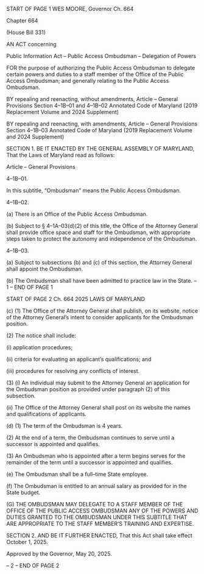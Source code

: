 START OF PAGE 1
WES MOORE, Governor Ch. 664

Chapter 664

(House Bill 331)

AN ACT concerning

Public Information Act – Public Access Ombudsman – Delegation of Powers

FOR the purpose of authorizing the Public Access Ombudsman to delegate certain powers
and duties to a staff member of the Office of the Public Access Ombudsman; and
generally relating to the Public Access Ombudsman.

BY repealing and reenacting, without amendments,
Article – General Provisions
Section 4–1B–01 and 4–1B–02
Annotated Code of Maryland
(2019 Replacement Volume and 2024 Supplement)

BY repealing and reenacting, with amendments,
Article – General Provisions
Section 4–1B–03
Annotated Code of Maryland
(2019 Replacement Volume and 2024 Supplement)

SECTION 1. BE IT ENACTED BY THE GENERAL ASSEMBLY OF MARYLAND,
That the Laws of Maryland read as follows:

Article – General Provisions

4–1B–01.

In this subtitle, “Ombudsman” means the Public Access Ombudsman.

4–1B–02.

(a) There is an Office of the Public Access Ombudsman.

(b) Subject to § 4–1A–03(d)(2) of this title, the Office of the Attorney General shall
provide office space and staff for the Ombudsman, with appropriate steps taken to protect
the autonomy and independence of the Ombudsman.

4–1B–03.

(a) Subject to subsections (b) and (c) of this section, the Attorney General shall
appoint the Ombudsman.

(b) The Ombudsman shall have been admitted to practice law in the State.
– 1 –
END OF PAGE 1

START OF PAGE 2
Ch. 664 2025 LAWS OF MARYLAND

(c) (1) The Office of the Attorney General shall publish, on its website, notice
of the Attorney General’s intent to consider applicants for the Ombudsman position.

(2) The notice shall include:

(i) application procedures;

(ii) criteria for evaluating an applicant’s qualifications; and

(iii) procedures for resolving any conflicts of interest.

(3) (i) An individual may submit to the Attorney General an application
for the Ombudsman position as provided under paragraph (2) of this subsection.

(ii) The Office of the Attorney General shall post on its website the
names and qualifications of applicants.

(d) (1) The term of the Ombudsman is 4 years.

(2) At the end of a term, the Ombudsman continues to serve until a
successor is appointed and qualifies.

(3) An Ombudsman who is appointed after a term begins serves for the
remainder of the term until a successor is appointed and qualifies.

(e) The Ombudsman shall be a full–time State employee.

(f) The Ombudsman is entitled to an annual salary as provided for in the State
budget.

(G) THE OMBUDSMAN MAY DELEGATE TO A STAFF MEMBER OF THE OFFICE
OF THE PUBLIC ACCESS OMBUDSMAN ANY OF THE POWERS AND DUTIES GRANTED
TO THE OMBUDSMAN UNDER THIS SUBTITLE THAT ARE APPROPRIATE TO THE STAFF
MEMBER’S TRAINING AND EXPERTISE.

SECTION 2. AND BE IT FURTHER ENACTED, That this Act shall take effect
October 1, 2025.

Approved by the Governor, May 20, 2025.

– 2 –
END OF PAGE 2